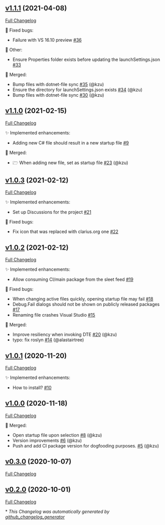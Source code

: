 

## [v1.1.1](https://github.com/devlooped/SmallSharp/tree/v1.1.1) (2021-04-08)

[Full Changelog](https://github.com/devlooped/SmallSharp/compare/v1.1.0...v1.1.1)

:bug: Fixed bugs:

- Failure with VS 16.10 preview [\#36](https://github.com/devlooped/SmallSharp/issues/36)

:hammer: Other:

- Ensure Properties folder exists before updating the launchSettings.json [\#33](https://github.com/devlooped/SmallSharp/issues/33)

:twisted_rightwards_arrows: Merged:

- Bump files with dotnet-file sync [\#35](https://github.com/devlooped/SmallSharp/pull/35) (@kzu)
- Ensure the directory for launchSettings.json exists [\#34](https://github.com/devlooped/SmallSharp/pull/34) (@kzu)
- Bump files with dotnet-file sync [\#30](https://github.com/devlooped/SmallSharp/pull/30) (@kzu)

## [v1.1.0](https://github.com/devlooped/SmallSharp/tree/v1.1.0) (2021-02-15)

[Full Changelog](https://github.com/devlooped/SmallSharp/compare/v1.0.3...v1.1.0)

:sparkles: Implemented enhancements:

- Adding new C\# file should result in a new startup file [\#9](https://github.com/devlooped/SmallSharp/issues/9)

:twisted_rightwards_arrows: Merged:

- 🗁 When adding new file, set as startup file [\#23](https://github.com/devlooped/SmallSharp/pull/23) (@kzu)

## [v1.0.3](https://github.com/devlooped/SmallSharp/tree/v1.0.3) (2021-02-12)

[Full Changelog](https://github.com/devlooped/SmallSharp/compare/v1.0.2...v1.0.3)

:sparkles: Implemented enhancements:

- Set up Discussions for the project [\#21](https://github.com/devlooped/SmallSharp/issues/21)

:bug: Fixed bugs:

- Fix icon that was replaced with clarius.org one [\#22](https://github.com/devlooped/SmallSharp/issues/22)

## [v1.0.2](https://github.com/devlooped/SmallSharp/tree/v1.0.2) (2021-02-12)

[Full Changelog](https://github.com/devlooped/SmallSharp/compare/v1.0.1...v1.0.2)

:sparkles: Implemented enhancements:

- Allow consuming CI/main package from the sleet feed [\#19](https://github.com/devlooped/SmallSharp/issues/19)

:bug: Fixed bugs:

- When changing active files quickly, opening startup file may fail [\#18](https://github.com/devlooped/SmallSharp/issues/18)
- Debug.Fail dialogs should not be shown on publicly released packages [\#17](https://github.com/devlooped/SmallSharp/issues/17)
- Renaming file crashes Visual Studio [\#15](https://github.com/devlooped/SmallSharp/issues/15)

:twisted_rightwards_arrows: Merged:

- Improve resiliency when invoking DTE [\#20](https://github.com/devlooped/SmallSharp/pull/20) (@kzu)
- typo: fix roslyn [\#14](https://github.com/devlooped/SmallSharp/pull/14) (@alastairtree)

## [v1.0.1](https://github.com/devlooped/SmallSharp/tree/v1.0.1) (2020-11-20)

[Full Changelog](https://github.com/devlooped/SmallSharp/compare/v1.0.0...v1.0.1)

:sparkles: Implemented enhancements:

- How to install?  [\#10](https://github.com/devlooped/SmallSharp/issues/10)

## [v1.0.0](https://github.com/devlooped/SmallSharp/tree/v1.0.0) (2020-11-18)

[Full Changelog](https://github.com/devlooped/SmallSharp/compare/v0.3.0...v1.0.0)

:twisted_rightwards_arrows: Merged:

- Open startup file upon selection [\#8](https://github.com/devlooped/SmallSharp/pull/8) (@kzu)
- Version improvements [\#6](https://github.com/devlooped/SmallSharp/pull/6) (@kzu)
- Push and add CI package version for dogfooding purposes. [\#5](https://github.com/devlooped/SmallSharp/pull/5) (@kzu)

## [v0.3.0](https://github.com/devlooped/SmallSharp/tree/v0.3.0) (2020-10-07)

[Full Changelog](https://github.com/devlooped/SmallSharp/compare/v0.2.0...v0.3.0)

## [v0.2.0](https://github.com/devlooped/SmallSharp/tree/v0.2.0) (2020-10-01)

[Full Changelog](https://github.com/devlooped/SmallSharp/compare/4c2f0df140969a781efd31d5f7e3f320364b5fd8...v0.2.0)



\* *This Changelog was automatically generated by [github_changelog_generator](https://github.com/github-changelog-generator/github-changelog-generator)*
